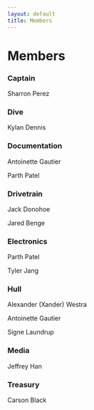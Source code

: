 ```yaml
---
layout: default
title: Members
---
```

# Members

### Captain
Sharron Perez

### Dive
Kylan Dennis

### Documentation
Antoinette Gautier

Parth Patel

### Drivetrain
Jack Donohoe

Jared Benge

### Electronics
Parth Patel

Tyler Jang

### Hull
Alexander (Xander) Westra

Antoinette Gautier

Signe Laundrup

### Media
Jeffrey Han

### Treasury
Carson Black


